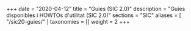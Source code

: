 +++
date        = "2020-04-12"
title       = "Guies (SIC 2.0)"
description = "Guies disponibles i HOWTOs d'utilitat (SIC 2.0)"
sections    = "SIC"
aliases = [
   "/sic20-guies/"
]
taxonomies  = []
weight 		= 2
+++
